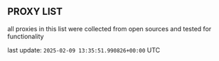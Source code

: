 ## PROXY LIST

all proxies in this list were collected from open sources and tested for functionality

last update: `2025-02-09 13:35:51.990826+00:00` UTC